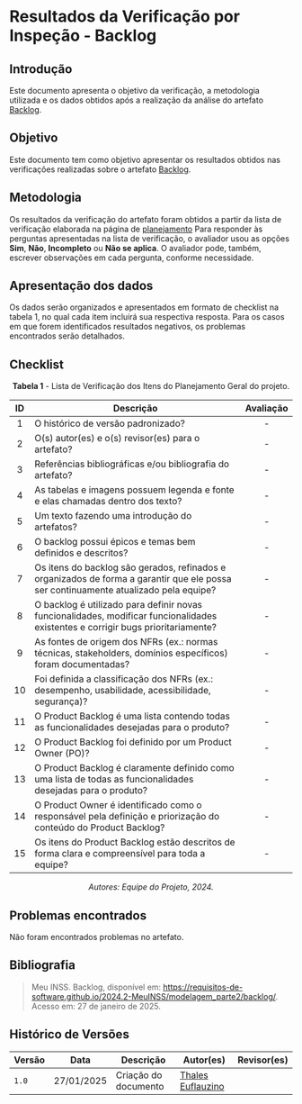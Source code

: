 # Resultados da Verificação por Inspeção - Backlog

## Introdução

Este documento apresenta o objetivo da verificação, a metodologia utilizada e os dados obtidos após a realização da análise do artefato [Backlog](https://requisitos-de-software.github.io/2024.2-MeuINSS/modelagem_parte2/backlog/).

## Objetivo

Este documento tem como objetivo apresentar os resultados obtidos nas verificações realizadas sobre o artefato [Backlog](https://requisitos-de-software.github.io/2024.2-MeuINSS/modelagem_parte2/backlog/).

## Metodologia

Os resultados da verificação do artefato foram obtidos a partir da lista de verificação elaborada na página de [planejamento](../entrega4/planej2-e4.md) Para responder às perguntas apresentadas na lista de verificação, o avaliador usou as opções **Sim**, **Não**, **Incompleto** ou **Não se aplica**. O avaliador pode, também, escrever observações em cada pergunta, conforme necessidade.

## Apresentação dos dados

Os dados serão organizados e apresentados em formato de checklist na tabela 1, no qual cada item incluirá sua respectiva resposta. Para os casos em que forem identificados resultados negativos, os problemas encontrados serão detalhados.

## Checklist

<center>

**Tabela 1** - Lista de Verificação dos Itens do Planejamento Geral do projeto.

|        ID        | Descrição                                                                                                           | Avaliação  |
| :--------------: | ------------------------------------------------------------------------------------------------------------------- | :--------: | 
| 1 | O histórico de versão padronizado? | - |
| 2 | O(s) autor(es) e o(s) revisor(es) para o artefato? | - |
| 3 | Referências bibliográficas e/ou bibliografia do artefato? | - |
| 4 | As tabelas e imagens possuem legenda e fonte e elas chamadas dentro dos texto? | - |
| 5 | Um texto fazendo uma introdução do artefatos? | - |
| 6 | O backlog possui épicos e temas bem definidos e descritos? | - |
| 7 | Os itens do backlog são gerados, refinados e organizados de forma a garantir que ele possa ser continuamente atualizado pela equipe? | - |
| 8 | O backlog é utilizado para definir novas funcionalidades, modificar funcionalidades existentes e corrigir bugs prioritariamente? | - |
| 9 | As fontes de origem dos NFRs (ex.: normas técnicas, stakeholders, domínios específicos) foram documentadas? | - |
| 10 | Foi definida a classificação dos NFRs (ex.: desempenho, usabilidade, acessibilidade, segurança)? | - |
| 11 | O Product Backlog é uma lista contendo todas as funcionalidades desejadas para o produto? | - |
| 12 | O Product Backlog foi definido por um Product Owner (PO)? | - |
| 13 | O Product Backlog é claramente definido como uma lista de todas as funcionalidades desejadas para o produto? | - |
| 14 | O Product Owner é identificado como o responsável pela definição e priorização do conteúdo do Product Backlog? | - |
| 15 | Os itens do Product Backlog estão descritos de forma clara e compreensível para toda a equipe? | - |


_Autores: Equipe do Projeto, 2024._

</center>

## Problemas encontrados

Não foram encontrados problemas no artefato.

## Bibliografia

> Meu INSS. Backlog, disponível em: https://requisitos-de-software.github.io/2024.2-MeuINSS/modelagem_parte2/backlog/. Acesso em: 27 de janeiro de 2025.

## Histórico de Versões

| Versão  | Data | Descrição | Autor(es) | Revisor(es) |
| -------- | ------ | ------ | ---------- | ---------- |
| `1.0` | 27/01/2025 | Criação do documento  | [Thales Euflauzino](https://github.com/thaleseuflauzino) |  |
